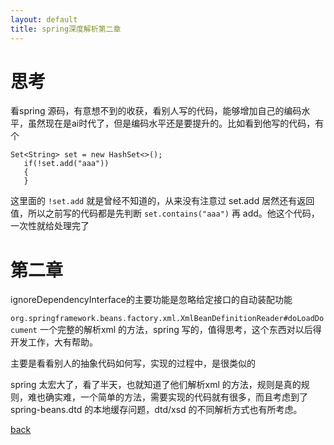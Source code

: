 ```yaml
---
layout: default
title: spring深度解析第二章
---
```


# 思考
看spring 源码，有意想不到的收获，看别人写的代码，能够增加自己的编码水平，虽然现在是ai时代了，但是编码水平还是要提升的。比如看到他写的代码，有个  
```
Set<String> set = new HashSet<>();
   if(!set.add("aaa"))
   {
   }
```
这里面的 `!set.add` 就是曾经不知道的，从来没有注意过 set.add 居然还有返回值，所以之前写的代码都是先判断  `set.contains("aaa")` 再 add。他这个代码，一次性就给处理完了

# 第二章
ignoreDependencyInterface的主要功能是忽略给定接口的自动装配功能

`org.springframework.beans.factory.xml.XmlBeanDefinitionReader#doLoadDocument` 一个完整的解析xml 的方法，spring 写的，值得思考，这个东西对以后得开发工作，大有帮助。

主要是看看别人的抽象代码如何写，实现的过程中，是很类似的

spring 太宏大了，看了半天，也就知道了他们解析xml 的方法，规则是真的规则，难也确实难，一个简单的方法，需要实现的代码就有很多，而且考虑到了 spring-beans.dtd 的本地缓存问题，dtd/xsd 的不同解析方式也有所考虑。



[back](./)  

